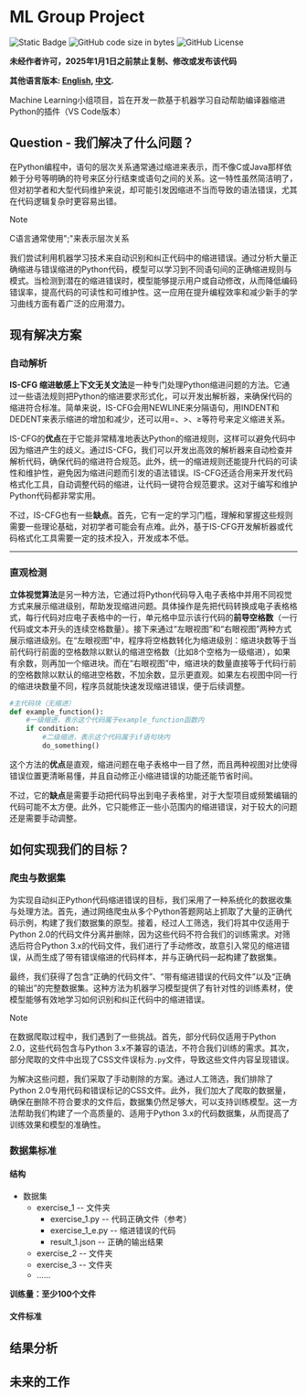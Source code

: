 # ML Group Project

![Static Badge](https://img.shields.io/badge/ML-2024_Fall-Green)  ![GitHub code size in bytes](https://img.shields.io/github/languages/code-size/iRyougi/ML-Group-Project)  ![GitHub License](https://img.shields.io/github/license/iRyougi/ML-Group-Project)

**未经作者许可，2025年1月1日之前禁止复制、修改或发布该代码**

**其他语言版本: [English](README_en.md), [中文](README.md).**

Machine Learning小组项目，旨在开发一款基于机器学习自动帮助编译器缩进Python的插件（VS Code版本）

## Question - 我们解决了什么问题？

在Python编程中，语句的层次关系通常通过缩进来表示，而不像C或Java那样依赖于分号等明确的符号来区分行结束或语句之间的关系。这一特性虽然简洁明了，但对初学者和大型代码维护来说，却可能引发因缩进不当而导致的语法错误，尤其在代码逻辑复杂时更容易出错。

> [!NOTE]
>
> C语言通常使用";"来表示层次关系

我们尝试利用机器学习技术来自动识别和纠正代码中的缩进错误。通过分析大量正确缩进与错误缩进的Python代码，模型可以学习到不同语句间的正确缩进规则与模式。当检测到潜在的缩进错误时，模型能够提示用户或自动修改，从而降低编码错误率，提高代码的可读性和可维护性。这一应用在提升编程效率和减少新手的学习曲线方面有着广泛的应用潜力。

## 现有解决方案

### 自动解析

**IS-CFG 缩进敏感上下文无关文法**是一种专门处理Python缩进问题的方法。它通过一些语法规则把Python的缩进要求形式化，可以开发出解析器，来确保代码的缩进符合标准。简单来说，IS-CFG会用NEWLINE来分隔语句，用INDENT和DEDENT来表示缩进的增加和减少，还可以用=、>、≥等符号来定义缩进关系。

IS-CFG的**优点**在于它能非常精准地表达Python的缩进规则，这样可以避免代码中因为缩进产生的歧义。通过IS-CFG，我们可以开发出高效的解析器来自动检查并解析代码，确保代码的缩进符合规范。此外，统一的缩进规则还能提升代码的可读性和维护性，避免因为缩进问题而引发的语法错误。IS-CFG还适合用来开发代码格式化工具，自动调整代码的缩进，让代码一键符合规范要求。这对于编写和维护Python代码都非常实用。

不过，IS-CFG也有一些**缺点**。首先，它有一定的学习门槛，理解和掌握这些规则需要一些理论基础，对初学者可能会有点难。此外，基于IS-CFG开发解析器或代码格式化工具需要一定的技术投入，开发成本不低。

------

### 直观检测

**立体视觉算法**是另一种方法，它通过将Python代码导入电子表格中并用不同视觉方式来展示缩进级别，帮助发现缩进问题。具体操作是先把代码转换成电子表格格式，每行代码对应电子表格中的一行，单元格中显示该行代码的**前导空格数**（一行代码或文本开头的连续空格数量）。接下来通过“左眼视图”和“右眼视图”两种方式展示缩进级别。在“左眼视图”中，程序将空格数转化为缩进级别：缩进块数等于当前代码行前面的空格数除以默认的缩进空格数（比如8个空格为一级缩进），如果有余数，则再加一个缩进块。而在“右眼视图”中，缩进块的数量直接等于代码行前的空格数除以默认的缩进空格数，不加余数，显示更直观。如果左右视图中同一行的缩进块数量不同，程序员就能快速发现缩进错误，便于后续调整。

```python
#主代码块（无缩进）
def example_function():
    #一级缩进，表示这个代码属于example_function函数内
    if condition:
        #二级缩进，表示这个代码属于if语句块内
        do_something()
```

这个方法的**优点**是直观，缩进问题在电子表格中一目了然，而且两种视图对比使得错误位置更清晰易懂，并且自动修正小缩进错误的功能还能节省时间。

不过，它的**缺点**是需要手动把代码导出到电子表格里，对于大型项目或频繁编辑的代码可能不太方便。此外，它只能修正一些小范围内的缩进错误，对于较大的问题还是需要手动调整。

## 如何实现我们的目标？

### 爬虫与数据集

为实现自动纠正Python代码缩进错误的目标，我们采用了一种系统化的数据收集与处理方法。首先，通过网络爬虫从多个Python答题网站上抓取了大量的正确代码示例，构建了我们数据集的原型。接着，经过人工筛选，我们将其中仅适用于Python 2.0的代码文件分离并删除，因为这些代码不符合我们的训练需求。对筛选后符合Python 3.x的代码文件，我们进行了手动修改，故意引入常见的缩进错误，从而生成了带有错误缩进的代码样本，并与正确代码一起构建了数据集。

最终，我们获得了包含“正确的代码文件”、“带有缩进错误的代码文件”以及“正确的输出”的完整数据集。这种方法为机器学习模型提供了有针对性的训练素材，使模型能够有效地学习如何识别和纠正代码中的缩进错误。

> [!NOTE]
>
> 在数据爬取过程中，我们遇到了一些挑战。首先，部分代码仅适用于Python 2.0，这些代码包含与Python 3.x不兼容的语法，不符合我们训练的需求。其次，部分爬取的文件中出现了CSS文件误标为`.py`文件，导致这些文件内容呈现错误。
>
> 为解决这些问题，我们采取了手动剔除的方案。通过人工筛选，我们排除了Python 2.0专用代码和错误标记的CSS文件。此外，我们加大了爬取的数据量，确保在删除不符合要求的文件后，数据集仍然足够大，可以支持训练模型。这一方法帮助我们构建了一个高质量的、适用于Python 3.x的代码数据集，从而提高了训练效果和模型的准确性。

### 数据集标准

#### 结构

- 数据集
  - exercise_1 -- 文件夹
    - exercise_1.py -- 代码正确文件（参考）
    - exercise_1_e.py -- 缩进错误的代码
    - result_1.json -- 正确的输出结果
  - exercise_2 -- 文件夹
  - exercise_3 -- 文件夹
  - ......

**训练量：至少100个文件**

#### 文件标准



## 结果分析

## 未来的工作
